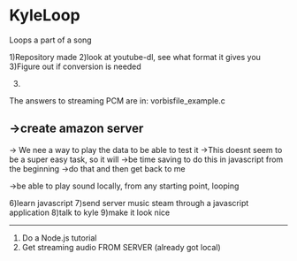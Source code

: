 KyleLoop
========

Loops a part of a song

1)Repository made
2)look at youtube-dl, see what format it gives you
3)Figure out if conversion is needed


3)
The answers to streaming PCM are in:
vorbisfile_example.c

->create amazon server
------------------------------------------------------
-> We nee a way to play the data to be able to test it
->This doesnt seem to be a super easy task, so it will
->be time saving to do this in javascript from the beginning
->do that and then get back to me

->be able to play sound locally, from any starting point, looping

6)learn javascript
7)send server music steam through a javascript application
8)talk to kyle
9)make it look nice

------------------------------------------------------

1) Do a Node.js tutorial
2) Get streaming audio FROM SERVER (already got local)